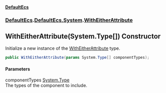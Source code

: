 #### [DefaultEcs](./index.md 'index')
### [DefaultEcs](./index.md 'index').[DefaultEcs.System](./DefaultEcs-System.md 'DefaultEcs.System').[WithEitherAttribute](./DefaultEcs-System-WithEitherAttribute.md 'DefaultEcs.System.WithEitherAttribute')
## WithEitherAttribute(System.Type[]) Constructor
Initialize a new instance of the [WithEitherAttribute](./DefaultEcs-System-WithEitherAttribute.md 'DefaultEcs.System.WithEitherAttribute') type.  
```C#
public WithEitherAttribute(params System.Type[] componentTypes);
```
#### Parameters
<a name='DefaultEcs-System-WithEitherAttribute-WithEitherAttribute(System-Type--)-componentTypes'></a>
componentTypes [System.Type](https://docs.microsoft.com/en-us/dotnet/api/System.Type 'System.Type')  
The types of the component to include.  
